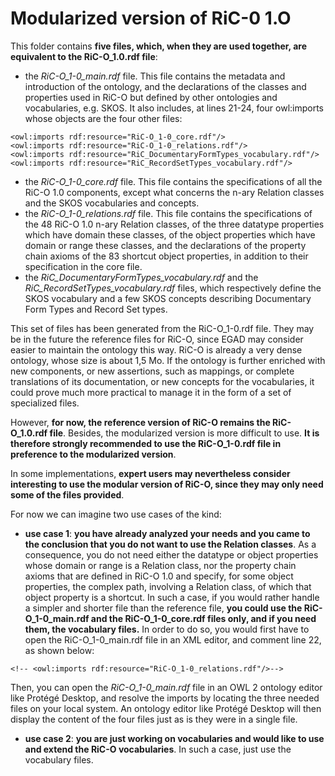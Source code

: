 # Modularized version of RiC-0 1.O

This folder contains **five files, which, when they are used together, are equivalent to the RiC-O_1.0.rdf file**:

- the *RiC-O_1-0_main.rdf* file. This file contains the metadata and introduction of the ontology, and the declarations of the classes and properties used in RiC-O but defined by other ontologies and vocabularies, e.g. SKOS. It also includes, at lines 21-24, four owl:imports whose objects are the four other files:
```
<owl:imports rdf:resource="RiC-O_1-0_core.rdf"/>
<owl:imports rdf:resource="RiC-O_1-0_relations.rdf"/>
<owl:imports rdf:resource="RiC_DocumentaryFormTypes_vocabulary.rdf"/>
<owl:imports rdf:resource="RiC_RecordSetTypes_vocabulary.rdf"/>
```

- the *RiC-O_1-0_core.rdf* file. This file contains the specifications of all the RiC-O 1.0 components, except what concerns the n-ary Relation classes and the SKOS vocabularies and concepts.
- the *RiC-O_1-0_relations.rdf* file. This file contains the specifications of the 48 RiC-O 1.0 n-ary Relation classes, of the three datatype properties which have domain these classes, of the object properties which have domain or range these classes, and the declarations of the property chain axioms of the 83 shortcut object properties, in addition to their specification in the core file.
- the *RiC_DocumentaryFormTypes_vocabulary.rdf* and the *RiC_RecordSetTypes_vocabulary.rdf* files, which respectively define the SKOS vocabulary and a few SKOS concepts describing Documentary Form Types and Record Set types.


This set of files has been generated from the RiC-O_1-0.rdf file. They may be in the future the reference files for RiC-O, since EGAD may consider easier to maintain the ontology this way. RiC-O is already a very dense ontology, whose size is about 1,5 Mo. If the ontology is further enriched with new components, or new assertions, such as mappings, or complete translations of its documentation, or new concepts for the vocabularies, it could prove much more practical to manage it in the form of a set of specialized files.


However, **for now, the reference version of RiC-O remains the RiC-O_1.0.rdf file**. Besides, the modularized version is more difficult to use. **It is therefore strongly recommended to use the RiC-O_1-0.rdf file in preference to the modularized version**.

In some implementations, **expert users may nevertheless consider interesting to use the modular version of RiC-O, since they may only need some of the files provided**.

For now we can imagine two use cases of the kind:

- **use case 1**: **you have already analyzed your needs and you came to the conclusion that you do not want to use the Relation classes**. 
As a consequence, you do not need either the datatype or object properties whose domain or range is a Relation class, nor the property chain axioms that are defined in RiC-O 1.0 and specify, for some object properties, the complex path, involving a Relation class, of which that object property is a shortcut.
In such a case, if you would rather handle a simpler and shorter file than the reference file, **you could use the RiC-O_1-0_main.rdf and the RiC-O_1-0_core.rdf files only, and if you need them, the vocabulary files.** 
In order to do so, you would first have to open the RiC-O_1-0_main.rdf file in an XML editor, and comment line 22, as shown below:
```
<!-- <owl:imports rdf:resource="RiC-O_1-0_relations.rdf"/>-->
```
Then, you can open the *RiC-O_1-0_main.rdf* file in an OWL 2 ontology editor like Protégé Desktop, and resolve the imports by locating the three needed files on your local system. An ontology editor like Protégé Desktop will then display the content of the four files just as is they were in a single file.

- **use case 2**: **you are just working on vocabularies and would like to use and extend the RiC-O vocabularies**. In such a case, just use the vocabulary files.





